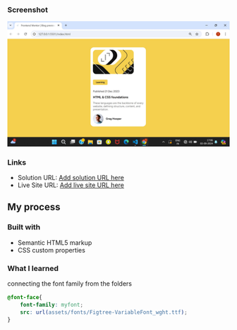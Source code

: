 ### Screenshot

![](screenshot%20.jpg)

### Links

- Solution URL: [Add solution URL here](https://your-solution-url.com)
- Live Site URL: [Add live site URL here](https://your-live-site-url.com)

## My process

### Built with

- Semantic HTML5 markup
- CSS custom properties
### What I learned
connecting the font family from the folders

```css
@font-face{
    font-family: myfont;
    src: url(assets/fonts/Figtree-VariableFont_wght.ttf);
}